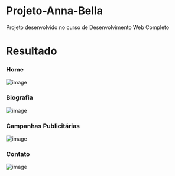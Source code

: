 # Projeto-Anna-Bella
Projeto desenvolvido no curso de Desenvolvimento Web Completo



<h1>Resultado</h1>
<h3>Home</h3>

![image](https://github.com/CarolFenixBr/Desenvolvimento_Web_Completo/assets/89542446/d1aef39c-c791-4c2e-ab95-999bbeb1eefd)

<h3>Biografia</h3>

![image](https://github.com/CarolFenixBr/Desenvolvimento_Web_Completo/assets/89542446/5b60ece8-0e54-4a4e-acde-07d3162b2d86)

<h3>Campanhas Publicitárias</h3>

![image](https://github.com/CarolFenixBr/Desenvolvimento_Web_Completo/assets/89542446/6968966c-6a29-4631-a54c-0aa78f798e14)



<h3>Contato</h3>

![image](https://github.com/CarolFenixBr/Desenvolvimento_Web_Completo/assets/89542446/572d2ab3-bbad-4129-8cfd-1e96e413ea47)
